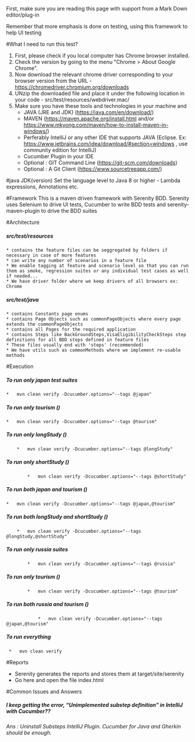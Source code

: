First, make sure you are reading this page with support from a Mark Down editor/plug-in

Remember that more emphasis is done on testing, using this framework to help UI testing

#What I need to run this test?
1. First, please check if you local computer has Chrome browser installed.
2. Check the version by going to the menu "Chrome > About Google Chrome".
3. Now download the relevant chrome driver corresponding to your browser version from the URL - https://chromedriver.chromium.org/downloads 
4. UNzip the downloaded file and place it under the following location in your code - src/test/resources/webdriver.mac/ 
5. Make sure you have these tools and technologies in your machine and 
    * JAVA (JRE and JDK) (https://java.com/en/download/)
    * MAVEN (https://maven.apache.org/install.html and/or https://www.mkyong.com/maven/how-to-install-maven-in-windows/)
    * Perferably IntelliJ or any other IDE that supports JAVA (Eclipse. Ex: https://www.jetbrains.com/idea/download/#section=windows , use community edition for IntelliJ)
    * Cucumber Plugin in your IDE
    * Optional : GIT Command Line (https://git-scm.com/downloads)
    * Optional : A Git Client (https://www.sourcetreeapp.com/)

#java JDK(version)
Set the language level to Java 8 or higher - Lambda expressions, Annotations etc.

#Framework
This is a maven driven framework with Serenity BDD. Serenity uses Selenium to drive UI tests, Cucumber to write BDD tests and serenity-maven-plugin to drive the BDD suites

#Architecture

##### src/test/resources
    * contains the feature files can be seggregated by folders if necessary in case of more features 
    * can write any number of scenarios in a feature file
    * We enable tagging at feature and scenario level so that you can run them as smoke, regression suites or any individual test cases as well if needed...
    * We have driver folder where we keep drivers of all browsers ex: Chrome
    
##### src/test/java
    * contains Constants page enums
    * contains Page Objects such as commonPageObjects where every page extends the commonPageObjects
    * contains all Pages for the required application
    * contains Steps like BackGroundSteps,VisaEligibilityCheckSteps step definitions for all BDD steps defined in feature files
    * These files usually end with 'steps' (recommended)
    * We have utils such as commonMethods where we implement re-usable methods
      
    
#Execution
##### To run only japan test suites
    *   mvn clean verify -Dcucumber.options="--tags @japan"
    
##### To run only tourism ()
    *   mvn clean verify -Dcucumber.options="--tags @tourism"
    
##### To run only longStudy ()
        *   mvn clean verify -Dcucumber.options="--tags @longStudy"
        
##### To run only shortStudy ()
            *   mvn clean verify -Dcucumber.options="--tags @shortStudy"
    
##### To run both japan and tourism ()
    *   mvn clean verify -Dcucumber.options="--tags @japan,@tourism"
    
##### To run both longStudy and shortStudy ()
        *   mvn clean verify -Dcucumber.options="--tags @longStudy,@shortStudy"
        
        
##### To run only russia suites
            *   mvn clean verify -Dcucumber.options="--tags @russia"
            
##### To run only tourism ()
            *   mvn clean verify -Dcucumber.options="--tags @tourism"
            
##### To run both russia and tourism ()
                *   mvn clean verify -Dcucumber.options="--tags @japan,@tourism"
     
##### To run everything
     *   mvn clean verify    
         
#Reports
* Serenity generates the reports and stores them at target/site/serenity
* Go here and open the file index.html         


#Common Issues and Answers
##### I keep getting the error, “Unimplemented substep definition” in IntelliJ with Cucumber??
###### Ans : Uninstall Substeps IntelliJ Plugin. Cucumber for Java and Gherkin should be enough.


